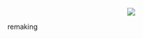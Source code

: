 <p align="center"><img src="https://i.pinimg.com/564x/09/57/e4/0957e40f1c15598ed00ea6a6d4b9a9eb.jpg"></p>
<p>remaking </p>
